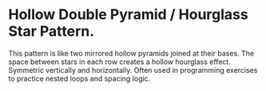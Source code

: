 # Hollow Double Pyramid / Hourglass Star Pattern.
This pattern is like two mirrored hollow pyramids joined at their bases.  The space between stars in each row creates a hollow hourglass effect.  Symmetric vertically and horizontally.  Often used in programming exercises to practice nested loops and spacing logic.
